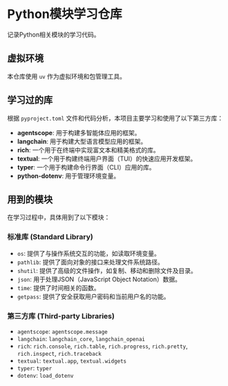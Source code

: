 # Python模块学习仓库

记录Python相关模块的学习代码。

## 虚拟环境

本仓库使用 `uv` 作为虚拟环境和包管理工具。

## 学习过的库

根据 `pyproject.toml` 文件和代码分析，本项目主要学习和使用了以下第三方库：

- **agentscope**: 用于构建多智能体应用的框架。
- **langchain**: 用于构建大型语言模型应用的框架。
- **rich**: 一个用于在终端中实现富文本和精美格式的库。
- **textual**: 一个用于构建终端用户界面（TUI）的快速应用开发框架。
- **typer**: 一个用于构建命令行界面（CLI）应用的库。
- **python-dotenv**: 用于管理环境变量。

## 用到的模块

在学习过程中，具体用到了以下模块：

### 标准库 (Standard Library)

- `os`: 提供了与操作系统交互的功能，如读取环境变量。
- `pathlib`: 提供了面向对象的接口来处理文件系统路径。
- `shutil`: 提供了高级的文件操作，如复制、移动和删除文件及目录。
- `json`: 用于处理JSON（JavaScript Object Notation）数据。
- `time`: 提供了时间相关的函数。
- `getpass`: 提供了安全获取用户密码和当前用户名的功能。

### 第三方库 (Third-party Libraries)

- `agentscope`: `agentscope.message`
- `langchain`: `langchain_core`, `langchain_openai`
- `rich`: `rich.console`, `rich.table`, `rich.progress`, `rich.pretty`, `rich.inspect`, `rich.traceback`
- `textual`: `textual.app`, `textual.widgets`
- `typer`: `typer`
- `dotenv`: `load_dotenv`
